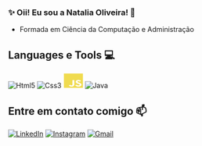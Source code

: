 ### ✨ Oii! Eu sou a Natalia Oliveira! 👋
- Formada em Ciência da Computação e Administração

## Languages e Tools 💻
<div style="display: inline">
  <img alt="Html5" height="30" width="40" src="https://cdn.jsdelivr.net/gh/devicons/devicon@latest/icons/html5/html5-original.svg">
  <img alt="Css3" height="30" width="40" src="https://cdn.jsdelivr.net/gh/devicons/devicon@latest/icons/css3/css3-original.svg">
  <img alt="JavaScript" height="30" width="40" src="https://raw.githubusercontent.com/devicons/devicon/master/icons/javascript/javascript-plain.svg">
  <img alt="Java" height="30" width="40" src="https://cdn.jsdelivr.net/gh/devicons/devicon@latest/icons/java/java-original.svg" />  
</div><br/>

## Entre em contato comigo 📫
[![LinkedIn](https://img.shields.io/badge/LinkedIn-0077B5?style=for-the-badge&logo=linkedin&logoColor=white)](https://www.linkedin.com/in/natalia-batista-oliveira/)
[![Instagram](https://img.shields.io/badge/Instagram-E4405F?style=for-the-badge&logo=instagram&logoColor=white)](https://instagram.com/natalia_b.o) 
[![Gmail](https://img.shields.io/badge/-nataliabo1995@gmail.com-D14836?style=for-the-badge&logo=gmail&logoColor=white&link=mailto:nataliabo1995@gmail.com)](nataliabo1995@gmail.com)

<!--
**nataliabo1995/nataliabo1995** is a ✨ _special_ ✨ repository because its `README.md` (this file) appears on your GitHub profile.

### Estudando
icones doq to estudando


  <img alt="Html5" src="https://img.shields.io/badge/HTML5-E34F26?style=for-the-badge&logo=html5&logoColor=white" />
  <img alt="Css3" src="https://img.shields.io/badge/CSS3-1572B6?style=for-the-badge&logo=css3&logoColor=white" />
  <img alt="JavaScript" src="https://img.shields.io/badge/JavaScript-F7DF1E?style=for-the-badge&logo=javascript&logoColor=black">
  <img alt="Java" src="https://img.shields.io/badge/Java-ED8B00?style=for-the-badge&logo=openjdk&logoColor=white">

  <img alt="Html" height="30" width="40" src="https://cdn.jsdelivr.net/gh/devicons/devicon@latest/icons/html5/html5-original.svg">
  <img alt="Css" height="30" width="40" src="https://cdn.jsdelivr.net/gh/devicons/devicon@latest/icons/css3/css3-original.svg">
  <img alt="Js" height="30" width="40" src="https://raw.githubusercontent.com/devicons/devicon/master/icons/javascript/javascript-plain.svg">

## Languages e Tools 💻
<div style="display: inline">
  <img align="center" alt="React shield" src="https://img.shields.io/badge/React-20232A?style=for-the-badge&logo=react&logoColor=61DAFB"/>
  <img src="https://img.shields.io/badge/Node.js-43853D?style=for-the-badge&logo=node.js&logoColor=white" alt="Node.js shield"/>
  <img align="center" alt="python" src="https://img.shields.io/badge/Python-3776AB?style=for-the-badge&logo=python&logoColor=white" />
  <img align="center" alt="r" src="https://img.shields.io/badge/R-276DC3?style=for-the-badge&logo=r&logoColor=white" />
  <img align="center" alt="c" src="https://img.shields.io/badge/C-00599C?style=for-the-badge&logo=c&logoColor=white" />
  <img align="center" alt="c++" src="https://img.shields.io/badge/C%2B%2B-00599C?style=for-the-badge&logo=c%2B%2B&logoColor=white" />
  <img align="center" alt="sklearn" src="https://img.shields.io/badge/scikit_learn-F7931E?style=for-the-badge&logo=scikit-learn&logoColor=white" />
  <img align="center" alt="pandas" src="https://img.shields.io/badge/Pandas-2C2D72?style=for-the-badge&logo=pandas&logoColor=white" />
  <img align="center" alt="numpy" src="https://img.shields.io/badge/Numpy-777BB4?style=for-the-badge&logo=numpy&logoColor=white" />
  <img align="center" alt="mysql" src="https://img.shields.io/badge/MySQL-005C84?style=for-the-badge&logo=mysql&logoColor=white" />
  <img align="center" alt="jupyter" src="https://img.shields.io/badge/Jupyter-F37626.svg?&style=for-the-badge&logo=Jupyter&logoColor=white" />
</div><br/>

<div> 
  <a href = "https://www.linkedin.com/in/natalia-batista-oliveira/" target="_blank"><img src="https://img.shields.io/badge/LinkedIn-0077B5?style=for-the-badge&logo=linkedin&logoColor=white" target="_blank"></a> 
  <a href = "https://instagram.com/natalia_b.o" target="_blank"><img src="https://img.shields.io/badge/-Instagram-%23E4405F?style=for-the-badge&logo=instagram&logoColor=white" target="_blank"></a>
  <a href = "mailto:nataliabo1995@gmail.com"><img src="https://img.shields.io/badge/-Gmail-%23333?style=for-the-badge&logo=gmail&logoColor=white" target="_blank"></a>
</div>

## GitHub Stats ⚡
<div>
  <a href="https://github.com/nataliabo1995">
  <center>
    <img height="180em" src="https://github-readme-stats.vercel.app/api?username=nataliabo1995&show_icons=true&theme=radical&include_all_commits=true&count_private=true" alt="centered image">
  </center>
  <center>  
    <img height="180em" src="https://github-readme-stats.vercel.app/api/top-langs/?username=nataliabo1995&layout=compact&langs_count=7&theme=radical"/> 
  </center>
</div>


Here are some ideas to get you started:

- 🔭 I’m currently working on ...
- 🌱 I’m currently learning ...
- 👯 I’m looking to collaborate on ...
- 🤔 I’m looking for help with ...
- 💬 Ask me about ...
- 📫 Contate-me no email: nataliabo1995@gmail.com
- 😄 Pronouns: ...
- ⚡ Fun fact: ...
-->
